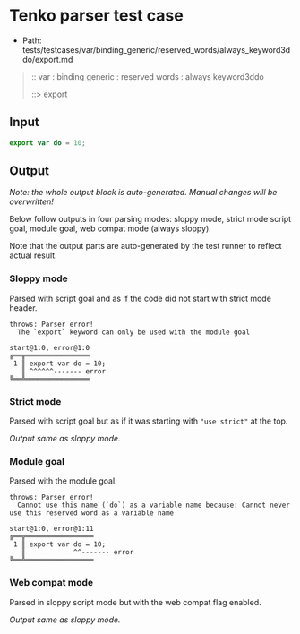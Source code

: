 # Tenko parser test case

- Path: tests/testcases/var/binding_generic/reserved_words/always_keyword3ddo/export.md

> :: var : binding generic : reserved words : always keyword3ddo
>
> ::> export

## Input

`````js
export var do = 10;
`````

## Output

_Note: the whole output block is auto-generated. Manual changes will be overwritten!_

Below follow outputs in four parsing modes: sloppy mode, strict mode script goal, module goal, web compat mode (always sloppy).

Note that the output parts are auto-generated by the test runner to reflect actual result.

### Sloppy mode

Parsed with script goal and as if the code did not start with strict mode header.

`````
throws: Parser error!
  The `export` keyword can only be used with the module goal

start@1:0, error@1:0
╔══╦════════════════
 1 ║ export var do = 10;
   ║ ^^^^^^------- error
╚══╩════════════════

`````

### Strict mode

Parsed with script goal but as if it was starting with `"use strict"` at the top.

_Output same as sloppy mode._

### Module goal

Parsed with the module goal.

`````
throws: Parser error!
  Cannot use this name (`do`) as a variable name because: Cannot never use this reserved word as a variable name

start@1:0, error@1:11
╔══╦═════════════════
 1 ║ export var do = 10;
   ║            ^^------- error
╚══╩═════════════════

`````


### Web compat mode

Parsed in sloppy script mode but with the web compat flag enabled.

_Output same as sloppy mode._
